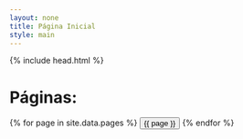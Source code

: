 ```yaml
---
layout: none
title: Página Inicial
style: main
---
```


{% include head.html %}
<body>
<div class="centralizado">
  <h1>Páginas:</h1>
  {% for page in site.data.pages %}
    <a href="/{{ site.repository-name }}/{{ page | downcase | replace: " ", "_" }}/" ><button>{{ page }}</button></a>
  {% endfor %}
</div>
</body>
